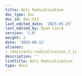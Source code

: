 ```yaml
---
title: Anti Radicalisation
doc_type: doc
doc_id: doc-513
last_edited_date: '2025-05-25'
last_edited_by: Ryan Laird
version: '1.0'
weight: 2
date: '2025-06-12'
aliases:
- /docs/anti-radicalisation_1_1/
description: ''
linkTitle: Anti Radicalisation
type: docs
---
```


<!-- Unsupported block type: unsupported -->
